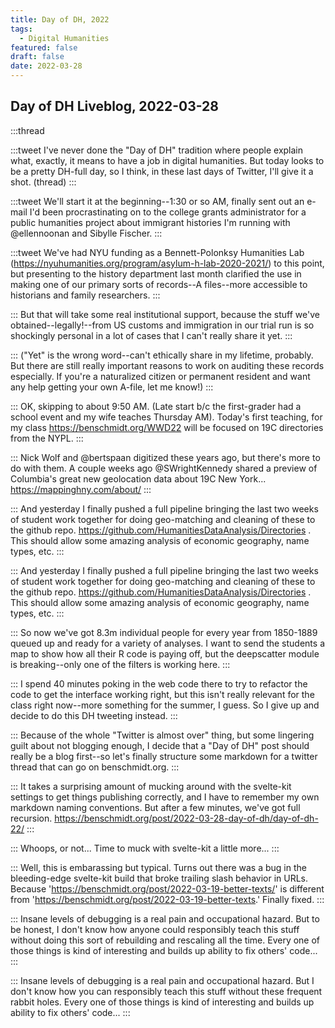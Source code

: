 ```yaml
---
title: Day of DH, 2022
tags:
  - Digital Humanities
featured: false
draft: false
date: 2022-03-28
---
```


## Day of DH Liveblog, 2022-03-28

:::thread

:::tweet
I've never done the "Day of DH" tradition where people explain what, exactly, it means to have a job in digital humanities. But today looks to be a pretty DH-full day, so I think, in these last days of Twitter, I'll give it a shot. (thread)
:::

:::tweet
We'll start it at the beginning--1:30 or so AM, finally sent out an e-mail I'd been procrastinating on to the college grants administrator for a public humanities project about immigrant histories I'm running with @ellennoonan and Sibylle Fischer.
:::

:::tweet
We've had NYU funding as a Bennett-Polonksy Humanities Lab (https://nyuhumanities.org/program/asylum-h-lab-2020-2021/) to this point, but presenting to the history department last month clarified the use in making one of our primary sorts of records--A files--more accessible to historians and family researchers.
:::

:::
But that will take some real institutional support, because the stuff we've obtained--legally!--from US customs and immigration in our trial run is so shockingly personal in a lot of cases that I can't really share it yet.
:::

:::
("Yet" is the wrong word--can't ethically share in my lifetime, probably. But there are still really important reasons to work on auditing these records especially. If you're a naturalized citizen or permanent resident and want any help getting your own A-file, let me know!)
:::

:::
OK, skipping to about 9:50 AM. (Late start b/c the first-grader had a school event and my wife teaches Thursday AM). Today's first teaching, for my class https://benschmidt.org/WWD22 will be focused on 19C directories from the NYPL.
:::

:::
Nick Wolf and @bertspaan digitized these years ago, but there's more to do with them. A couple weeks ago @SWrightKennedy shared a preview of Columbia's
great new geolocation data about 19C New York...
https://mappinghny.com/about/
:::

:::
And yesterday I finally pushed a full pipeline bringing the last two weeks of student work together for doing geo-matching and cleaning of these to the github repo. https://github.com/HumanitiesDataAnalysis/Directories . This should allow some amazing analysis of economic geography, name types, etc.
:::

:::
And yesterday I finally pushed a full pipeline bringing the last two weeks of student work together for doing geo-matching and cleaning of these to the github repo. https://github.com/HumanitiesDataAnalysis/Directories . This should allow some amazing analysis of economic geography, name types, etc.
:::

:::
So now we've got 8.3m individual people for every year from 1850-1889 queued up and ready for a variety of analyses. I want to send the students a map to show how all their R code is paying off, but the deepscatter module is breaking--only one of the filters is working here.
:::

:::
I spend 40 minutes poking in the web code there to try to refactor the code to get the interface working right, but this isn't really relevant for the class right now--more something for the summer, I guess. So I give up and decide to do this DH tweeting instead.
:::

:::
Because of the whole "Twitter is almost over" thing, but some lingering guilt about not blogging enough, I decide that a "Day of DH" post should really be a blog first--so let's finally structure some markdown for a twitter thread that can go on benschmidt.org.
:::

:::
It takes a surprising amount of mucking around with the svelte-kit settings to get things publishing correctly, and I have to remember my own markdown naming conventions. But after a few minutes, we've got full recursion. https://benschmidt.org/post/2022-03-28-day-of-dh/day-of-dh-22/
:::

:::
Whoops, or not... Time to muck with svelte-kit a little more...
:::

:::
Well, this is embarassing but typical. Turns out there was a bug in the bleeding-edge svelte-kit build that broke trailing slash behavior in URLs. Because 'https://benschmidt.org/post/2022-03-19-better-texts/' is different from 'https://benschmidt.org/post/2022-03-19-better-texts.' Finally fixed.
:::

:::
Insane levels of debugging is a real pain and occupational hazard. But to be honest, I don't know how anyone could responsibly teach this stuff without doing this sort of rebuilding and rescaling all the time. Every one of those things is kind of interesting and builds up ability to fix others' code...
:::

:::
Insane levels of debugging is a real pain and occupational hazard. But I don't know how you can responsibly teach this stuff without these frequent rabbit holes. Every one of those things is kind of interesting and builds up ability to fix others' code...
:::
